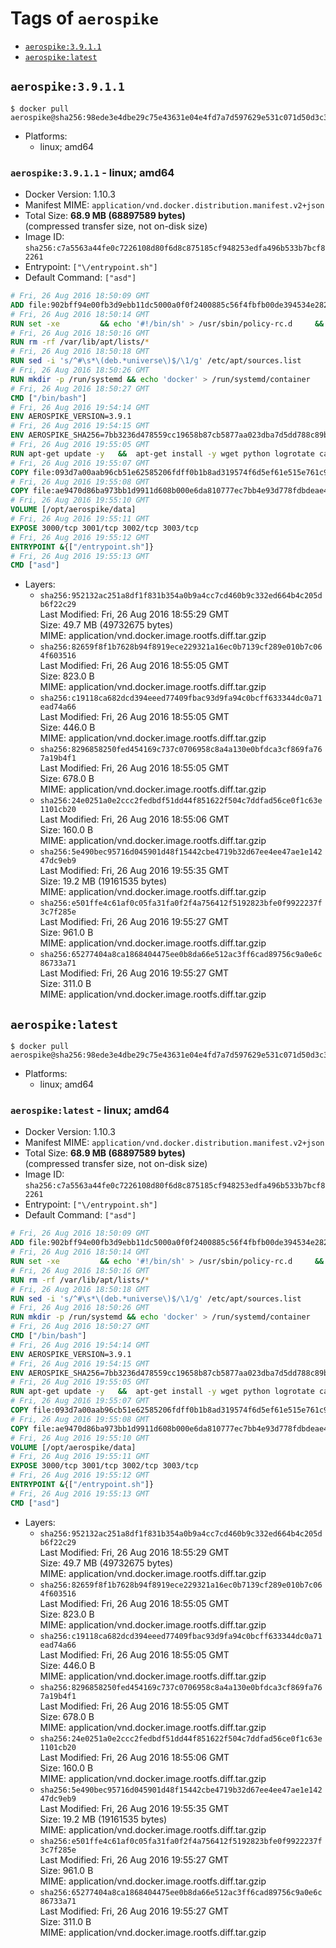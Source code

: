 <!-- THIS FILE IS GENERATED VIA './update-remote.sh' -->

# Tags of `aerospike`

-	[`aerospike:3.9.1.1`](#aerospike3911)
-	[`aerospike:latest`](#aerospikelatest)

## `aerospike:3.9.1.1`

```console
$ docker pull aerospike@sha256:98ede3e4dbe29c75e43631e04e4fd7a7d597629e531c071d50d3c32495b451b6
```

-	Platforms:
	-	linux; amd64

### `aerospike:3.9.1.1` - linux; amd64

-	Docker Version: 1.10.3
-	Manifest MIME: `application/vnd.docker.distribution.manifest.v2+json`
-	Total Size: **68.9 MB (68897589 bytes)**  
	(compressed transfer size, not on-disk size)
-	Image ID: `sha256:c7a5563a44fe0c7226108d80f6d8c875185cf948253edfa496b533b7bcf82261`
-	Entrypoint: `["\/entrypoint.sh"]`
-	Default Command: `["asd"]`

```dockerfile
# Fri, 26 Aug 2016 18:50:09 GMT
ADD file:902bff94e00fb3d9ebb11dc5000a0f0f2400885c56f4fbfb00de394534e282f7 in /
# Fri, 26 Aug 2016 18:50:14 GMT
RUN set -xe 		&& echo '#!/bin/sh' > /usr/sbin/policy-rc.d 	&& echo 'exit 101' >> /usr/sbin/policy-rc.d 	&& chmod +x /usr/sbin/policy-rc.d 		&& dpkg-divert --local --rename --add /sbin/initctl 	&& cp -a /usr/sbin/policy-rc.d /sbin/initctl 	&& sed -i 's/^exit.*/exit 0/' /sbin/initctl 		&& echo 'force-unsafe-io' > /etc/dpkg/dpkg.cfg.d/docker-apt-speedup 		&& echo 'DPkg::Post-Invoke { "rm -f /var/cache/apt/archives/*.deb /var/cache/apt/archives/partial/*.deb /var/cache/apt/*.bin || true"; };' > /etc/apt/apt.conf.d/docker-clean 	&& echo 'APT::Update::Post-Invoke { "rm -f /var/cache/apt/archives/*.deb /var/cache/apt/archives/partial/*.deb /var/cache/apt/*.bin || true"; };' >> /etc/apt/apt.conf.d/docker-clean 	&& echo 'Dir::Cache::pkgcache ""; Dir::Cache::srcpkgcache "";' >> /etc/apt/apt.conf.d/docker-clean 		&& echo 'Acquire::Languages "none";' > /etc/apt/apt.conf.d/docker-no-languages 		&& echo 'Acquire::GzipIndexes "true"; Acquire::CompressionTypes::Order:: "gz";' > /etc/apt/apt.conf.d/docker-gzip-indexes 		&& echo 'Apt::AutoRemove::SuggestsImportant "false";' > /etc/apt/apt.conf.d/docker-autoremove-suggests
# Fri, 26 Aug 2016 18:50:16 GMT
RUN rm -rf /var/lib/apt/lists/*
# Fri, 26 Aug 2016 18:50:18 GMT
RUN sed -i 's/^#\s*\(deb.*universe\)$/\1/g' /etc/apt/sources.list
# Fri, 26 Aug 2016 18:50:26 GMT
RUN mkdir -p /run/systemd && echo 'docker' > /run/systemd/container
# Fri, 26 Aug 2016 18:50:27 GMT
CMD ["/bin/bash"]
# Fri, 26 Aug 2016 19:54:14 GMT
ENV AEROSPIKE_VERSION=3.9.1
# Fri, 26 Aug 2016 19:54:15 GMT
ENV AEROSPIKE_SHA256=7bb3236d478559cc19658b87cb5877aa023dba7d5dd788c89b7cf75cad3fdf89
# Fri, 26 Aug 2016 19:55:05 GMT
RUN apt-get update -y   &&  apt-get install -y wget python logrotate ca-certificates   && wget "https://www.aerospike.com/artifacts/aerospike-server-community/${AEROSPIKE_VERSION}/aerospike-server-community-${AEROSPIKE_VERSION}-ubuntu16.04.tgz" -O aerospike-server.tgz   && echo "$AEROSPIKE_SHA256 *aerospike-server.tgz" | sha256sum -c -   && mkdir aerospike   && tar xzf aerospike-server.tgz --strip-components=1 -C aerospike   && dpkg -i aerospike/aerospike-server-*.deb   && mkdir -p /var/log/aerospike/   && mkdir -p /var/run/aerospike/   && rm -rf aerospike-server.tgz aerospike /var/lib/apt/lists/*
# Fri, 26 Aug 2016 19:55:07 GMT
COPY file:093d7a00aab96cb51e62585206fdff0b1b8ad319574f6d5ef61e515e761c9c0f in /etc/aerospike/aerospike.conf
# Fri, 26 Aug 2016 19:55:08 GMT
COPY file:ae9470d86ba973bb1d9911d608b000e6da810777ec7bb4e93d778fdbdeae4501 in /entrypoint.sh
# Fri, 26 Aug 2016 19:55:10 GMT
VOLUME [/opt/aerospike/data]
# Fri, 26 Aug 2016 19:55:11 GMT
EXPOSE 3000/tcp 3001/tcp 3002/tcp 3003/tcp
# Fri, 26 Aug 2016 19:55:12 GMT
ENTRYPOINT &{["/entrypoint.sh"]}
# Fri, 26 Aug 2016 19:55:13 GMT
CMD ["asd"]
```

-	Layers:
	-	`sha256:952132ac251a8df1f831b354a0b9a4cc7cd460b9c332ed664b4c205db6f22c29`  
		Last Modified: Fri, 26 Aug 2016 18:55:29 GMT  
		Size: 49.7 MB (49732675 bytes)  
		MIME: application/vnd.docker.image.rootfs.diff.tar.gzip
	-	`sha256:82659f8f1b7628b94f8919ece229321a16ec0b7139cf289e010b7c064f603516`  
		Last Modified: Fri, 26 Aug 2016 18:55:05 GMT  
		Size: 823.0 B  
		MIME: application/vnd.docker.image.rootfs.diff.tar.gzip
	-	`sha256:c19118ca682dcd394eeed77409fbac93d9fa94c0bcff633344dc0a71ead74a66`  
		Last Modified: Fri, 26 Aug 2016 18:55:05 GMT  
		Size: 446.0 B  
		MIME: application/vnd.docker.image.rootfs.diff.tar.gzip
	-	`sha256:8296858250fed454169c737c0706958c8a4a130e0bfdca3cf869fa767a19b4f1`  
		Last Modified: Fri, 26 Aug 2016 18:55:05 GMT  
		Size: 678.0 B  
		MIME: application/vnd.docker.image.rootfs.diff.tar.gzip
	-	`sha256:24e0251a0e2ccc2fedbdf51dd44f851622f504c7ddfad56ce0f1c63e1101cb20`  
		Last Modified: Fri, 26 Aug 2016 18:55:06 GMT  
		Size: 160.0 B  
		MIME: application/vnd.docker.image.rootfs.diff.tar.gzip
	-	`sha256:5e490bec95716d045901d48f15442cbe4719b32d67ee4ee47ae1e14247dc9eb9`  
		Last Modified: Fri, 26 Aug 2016 19:55:35 GMT  
		Size: 19.2 MB (19161535 bytes)  
		MIME: application/vnd.docker.image.rootfs.diff.tar.gzip
	-	`sha256:e501ffe4c61af0c05fa31fa0f2f4a756412f5192823bfe0f9922237f3c7f285e`  
		Last Modified: Fri, 26 Aug 2016 19:55:27 GMT  
		Size: 961.0 B  
		MIME: application/vnd.docker.image.rootfs.diff.tar.gzip
	-	`sha256:65277404a8ca1868404475ee0b8da66e512ac3ff6cad89756c9a0e6c86733a71`  
		Last Modified: Fri, 26 Aug 2016 19:55:27 GMT  
		Size: 311.0 B  
		MIME: application/vnd.docker.image.rootfs.diff.tar.gzip

## `aerospike:latest`

```console
$ docker pull aerospike@sha256:98ede3e4dbe29c75e43631e04e4fd7a7d597629e531c071d50d3c32495b451b6
```

-	Platforms:
	-	linux; amd64

### `aerospike:latest` - linux; amd64

-	Docker Version: 1.10.3
-	Manifest MIME: `application/vnd.docker.distribution.manifest.v2+json`
-	Total Size: **68.9 MB (68897589 bytes)**  
	(compressed transfer size, not on-disk size)
-	Image ID: `sha256:c7a5563a44fe0c7226108d80f6d8c875185cf948253edfa496b533b7bcf82261`
-	Entrypoint: `["\/entrypoint.sh"]`
-	Default Command: `["asd"]`

```dockerfile
# Fri, 26 Aug 2016 18:50:09 GMT
ADD file:902bff94e00fb3d9ebb11dc5000a0f0f2400885c56f4fbfb00de394534e282f7 in /
# Fri, 26 Aug 2016 18:50:14 GMT
RUN set -xe 		&& echo '#!/bin/sh' > /usr/sbin/policy-rc.d 	&& echo 'exit 101' >> /usr/sbin/policy-rc.d 	&& chmod +x /usr/sbin/policy-rc.d 		&& dpkg-divert --local --rename --add /sbin/initctl 	&& cp -a /usr/sbin/policy-rc.d /sbin/initctl 	&& sed -i 's/^exit.*/exit 0/' /sbin/initctl 		&& echo 'force-unsafe-io' > /etc/dpkg/dpkg.cfg.d/docker-apt-speedup 		&& echo 'DPkg::Post-Invoke { "rm -f /var/cache/apt/archives/*.deb /var/cache/apt/archives/partial/*.deb /var/cache/apt/*.bin || true"; };' > /etc/apt/apt.conf.d/docker-clean 	&& echo 'APT::Update::Post-Invoke { "rm -f /var/cache/apt/archives/*.deb /var/cache/apt/archives/partial/*.deb /var/cache/apt/*.bin || true"; };' >> /etc/apt/apt.conf.d/docker-clean 	&& echo 'Dir::Cache::pkgcache ""; Dir::Cache::srcpkgcache "";' >> /etc/apt/apt.conf.d/docker-clean 		&& echo 'Acquire::Languages "none";' > /etc/apt/apt.conf.d/docker-no-languages 		&& echo 'Acquire::GzipIndexes "true"; Acquire::CompressionTypes::Order:: "gz";' > /etc/apt/apt.conf.d/docker-gzip-indexes 		&& echo 'Apt::AutoRemove::SuggestsImportant "false";' > /etc/apt/apt.conf.d/docker-autoremove-suggests
# Fri, 26 Aug 2016 18:50:16 GMT
RUN rm -rf /var/lib/apt/lists/*
# Fri, 26 Aug 2016 18:50:18 GMT
RUN sed -i 's/^#\s*\(deb.*universe\)$/\1/g' /etc/apt/sources.list
# Fri, 26 Aug 2016 18:50:26 GMT
RUN mkdir -p /run/systemd && echo 'docker' > /run/systemd/container
# Fri, 26 Aug 2016 18:50:27 GMT
CMD ["/bin/bash"]
# Fri, 26 Aug 2016 19:54:14 GMT
ENV AEROSPIKE_VERSION=3.9.1
# Fri, 26 Aug 2016 19:54:15 GMT
ENV AEROSPIKE_SHA256=7bb3236d478559cc19658b87cb5877aa023dba7d5dd788c89b7cf75cad3fdf89
# Fri, 26 Aug 2016 19:55:05 GMT
RUN apt-get update -y   &&  apt-get install -y wget python logrotate ca-certificates   && wget "https://www.aerospike.com/artifacts/aerospike-server-community/${AEROSPIKE_VERSION}/aerospike-server-community-${AEROSPIKE_VERSION}-ubuntu16.04.tgz" -O aerospike-server.tgz   && echo "$AEROSPIKE_SHA256 *aerospike-server.tgz" | sha256sum -c -   && mkdir aerospike   && tar xzf aerospike-server.tgz --strip-components=1 -C aerospike   && dpkg -i aerospike/aerospike-server-*.deb   && mkdir -p /var/log/aerospike/   && mkdir -p /var/run/aerospike/   && rm -rf aerospike-server.tgz aerospike /var/lib/apt/lists/*
# Fri, 26 Aug 2016 19:55:07 GMT
COPY file:093d7a00aab96cb51e62585206fdff0b1b8ad319574f6d5ef61e515e761c9c0f in /etc/aerospike/aerospike.conf
# Fri, 26 Aug 2016 19:55:08 GMT
COPY file:ae9470d86ba973bb1d9911d608b000e6da810777ec7bb4e93d778fdbdeae4501 in /entrypoint.sh
# Fri, 26 Aug 2016 19:55:10 GMT
VOLUME [/opt/aerospike/data]
# Fri, 26 Aug 2016 19:55:11 GMT
EXPOSE 3000/tcp 3001/tcp 3002/tcp 3003/tcp
# Fri, 26 Aug 2016 19:55:12 GMT
ENTRYPOINT &{["/entrypoint.sh"]}
# Fri, 26 Aug 2016 19:55:13 GMT
CMD ["asd"]
```

-	Layers:
	-	`sha256:952132ac251a8df1f831b354a0b9a4cc7cd460b9c332ed664b4c205db6f22c29`  
		Last Modified: Fri, 26 Aug 2016 18:55:29 GMT  
		Size: 49.7 MB (49732675 bytes)  
		MIME: application/vnd.docker.image.rootfs.diff.tar.gzip
	-	`sha256:82659f8f1b7628b94f8919ece229321a16ec0b7139cf289e010b7c064f603516`  
		Last Modified: Fri, 26 Aug 2016 18:55:05 GMT  
		Size: 823.0 B  
		MIME: application/vnd.docker.image.rootfs.diff.tar.gzip
	-	`sha256:c19118ca682dcd394eeed77409fbac93d9fa94c0bcff633344dc0a71ead74a66`  
		Last Modified: Fri, 26 Aug 2016 18:55:05 GMT  
		Size: 446.0 B  
		MIME: application/vnd.docker.image.rootfs.diff.tar.gzip
	-	`sha256:8296858250fed454169c737c0706958c8a4a130e0bfdca3cf869fa767a19b4f1`  
		Last Modified: Fri, 26 Aug 2016 18:55:05 GMT  
		Size: 678.0 B  
		MIME: application/vnd.docker.image.rootfs.diff.tar.gzip
	-	`sha256:24e0251a0e2ccc2fedbdf51dd44f851622f504c7ddfad56ce0f1c63e1101cb20`  
		Last Modified: Fri, 26 Aug 2016 18:55:06 GMT  
		Size: 160.0 B  
		MIME: application/vnd.docker.image.rootfs.diff.tar.gzip
	-	`sha256:5e490bec95716d045901d48f15442cbe4719b32d67ee4ee47ae1e14247dc9eb9`  
		Last Modified: Fri, 26 Aug 2016 19:55:35 GMT  
		Size: 19.2 MB (19161535 bytes)  
		MIME: application/vnd.docker.image.rootfs.diff.tar.gzip
	-	`sha256:e501ffe4c61af0c05fa31fa0f2f4a756412f5192823bfe0f9922237f3c7f285e`  
		Last Modified: Fri, 26 Aug 2016 19:55:27 GMT  
		Size: 961.0 B  
		MIME: application/vnd.docker.image.rootfs.diff.tar.gzip
	-	`sha256:65277404a8ca1868404475ee0b8da66e512ac3ff6cad89756c9a0e6c86733a71`  
		Last Modified: Fri, 26 Aug 2016 19:55:27 GMT  
		Size: 311.0 B  
		MIME: application/vnd.docker.image.rootfs.diff.tar.gzip
